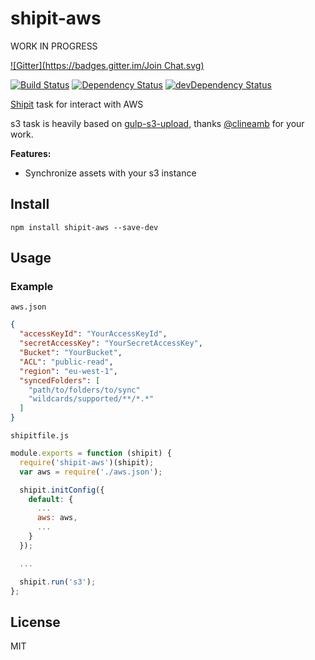 # shipit-aws

WORK IN PROGRESS

[![Gitter](https://badges.gitter.im/Join Chat.svg)](https://gitter.im/shipitjs/shipit?utm_source=badge&utm_medium=badge&utm_campaign=pr-badge&utm_content=badge)

[![Build Status](https://travis-ci.org/welcoMattic/shipit-aws.svg?branch=master)](https://travis-ci.org/welcoMattic/shipit-aws)
[![Dependency Status](https://david-dm.org/welcoMattic/shipit-aws.svg?theme=shields.io)](https://david-dm.org/welcoMattic/shipit-aws)
[![devDependency Status](https://david-dm.org/welcoMattic/shipit-aws/dev-status.svg?theme=shields.io)](https://david-dm.org/welcoMattic/shipit-aws#info=devDependencies)

[Shipit](https://github.com/shipitjs/shipit) task for interact with AWS

s3 task is heavily based on [gulp-s3-upload](https://github.com/clineamb/gulp-s3-upload), thanks [@clineamb](https://github.com/clineamb/) for your work.

**Features:**

- Synchronize assets with your s3 instance

## Install

```
npm install shipit-aws --save-dev
```

## Usage

### Example

`aws.json`
```json
{
  "accessKeyId": "YourAccessKeyId",
  "secretAccessKey": "YourSecretAccessKey",
  "Bucket": "YourBucket",
  "ACL": "public-read",
  "region": "eu-west-1",
  "syncedFolders": [
    "path/to/folders/to/sync"
    "wildcards/supported/**/*.*"
  ]
}
```

`shipitfile.js`
```js
module.exports = function (shipit) {
  require('shipit-aws')(shipit);
  var aws = require('./aws.json');

  shipit.initConfig({
    default: {
      ...
      aws: aws,
      ...
    }
  });

  ...

  shipit.run('s3');
};
```

## License

MIT
